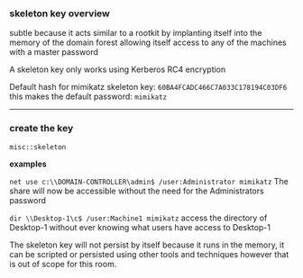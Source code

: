 ### skeleton key overview
subtle because it acts similar to a rootkit by implanting itself into the memory of the domain forest allowing itself access to any of the machines with a master password

A skeleton key only works using Kerberos RC4 encryption

Default hash for mimikatz skeleton key: `60BA4FCADC466C7A033C178194C03DF6`
this makes the default password: `mimikatz`

---

### create the key

`misc::skeleton`

**examples**

`net use c:\\DOMAIN-CONTROLLER\admin$ /user:Administrator mimikatz`
The share will now be accessible without the need for the Administrators password

`dir \\Desktop-1\c$ /user:Machine1 mimikatz`
access the directory of Desktop-1 without ever knowing what users have access to Desktop-1

The skeleton key will not persist by itself because it runs in the memory, it can be scripted or persisted using other tools and techniques however that is out of scope for this room.